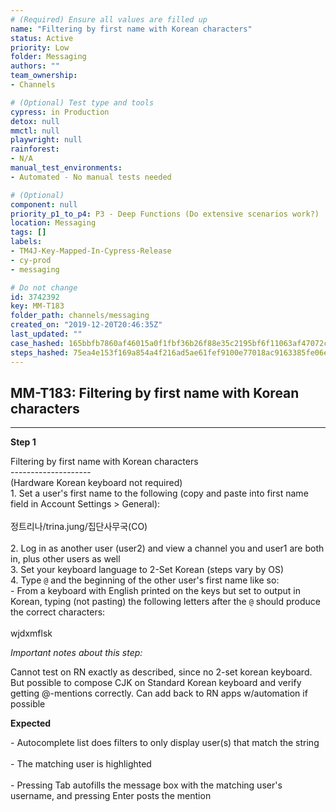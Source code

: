 ```yaml
---
# (Required) Ensure all values are filled up
name: "Filtering by first name with Korean characters"
status: Active
priority: Low
folder: Messaging
authors: ""
team_ownership: 
- Channels

# (Optional) Test type and tools
cypress: in Production
detox: null
mmctl: null
playwright: null
rainforest: 
- N/A
manual_test_environments: 
- Automated - No manual tests needed

# (Optional)
component: null
priority_p1_to_p4: P3 - Deep Functions (Do extensive scenarios work?)
location: Messaging
tags: []
labels: 
- TM4J-Key-Mapped-In-Cypress-Release
- cy-prod
- messaging

# Do not change
id: 3742392
key: MM-T183
folder_path: channels/messaging
created_on: "2019-12-20T20:46:35Z"
last_updated: ""
case_hashed: 165bbfb7860af46015a0f1fbf36b26f88e35c2195bf6f11063af47072ce396ec36ba12fd4e649c6c66736cd9dccb938c
steps_hashed: 75ea4e153f169a854a4f216ad5ae61fef9100e77018ac9163385fe06e7f22399f36dc0f1472c184a83b7ec5656d28a5f
---
```


## MM-T183: Filtering by first name with Korean characters

---

**Step 1**

Filtering by first name with Korean characters\
\--------------------\
(Hardware Korean keyboard not required)\
1\. Set a user's first name to the following (copy and paste into first name field in Account Settings > General):\
\
정트리나/trina.jung/집단사무국(CO)\
\
2\. Log in as another user (user2) and view a channel you and user1 are both in, plus other users as well\
3\. Set your keyboard language to 2-Set Korean (steps vary by OS)\
4\. Type `@` and the beginning of the other user's first name like so:\
\- From a keyboard with English printed on the keys but set to output in Korean, typing (not pasting) the following letters after the `@` should produce the correct characters:\
\
wjdxmflsk

_Important notes about this step:_

Cannot test on RN exactly as described, since no 2-set korean keyboard. But possible to compose CJK on Standard Korean keyboard and verify getting @-mentions correctly. Can add back to RN apps w/automation if possible

**Expected**

\- Autocomplete list does filters to only display user(s) that match the string\
\
\- The matching user is highlighted\
\
\- Pressing Tab autofills the message box with the matching user's username, and pressing Enter posts the mention

